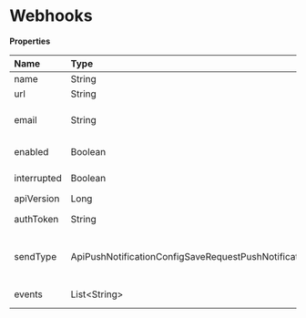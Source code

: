 # Webhooks

**Properties**

| Name        | Type                                                         | Required | Description                                                    |
| :---------- | :----------------------------------------------------------- | :------- | :------------------------------------------------------------- |
| name        | String                                                       | ❌       | Webhook name                                                   |
| url         | String                                                       | ❌       | Webhook URL                                                    |
| email       | String                                                       | ❌       | Email that will receive notifications about the Webhook        |
| enabled     | Boolean                                                      | ❌       | Set whether the Webhook is active                              |
| interrupted | Boolean                                                      | ❌       | Set whether the sync queue is stopped                          |
| apiVersion  | Long                                                         | ❌       | API Version                                                    |
| authToken   | String                                                       | ❌       | Webhook authentication token                                   |
| sendType    | ApiPushNotificationConfigSaveRequestPushNotificationSendType | ❌       | Sequential (SEQUENTIALLY) or non-sequential (NON_SEQUENTIALLY) |
| events      | List\<String\>                                               | ❌       | List of events this Webhook will observe                       |

<!-- This file was generated by liblab | https://liblab.com/ -->
